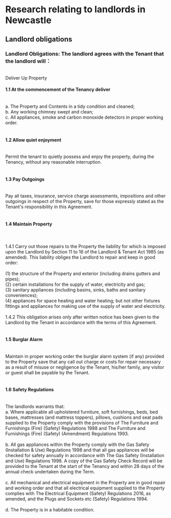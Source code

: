 # Research relating to landlords in Newcastle



## Landlord obligations
<h3>Landlord Obligations: The landlord agrees with the Tenant that the landlord will：</h3>
<br>
Deliver Up Property
<br>
<h4>1.1 At the commencement of the Tenancy deliver</h4>
<br>
a. The Property and Contents in a tidy condition and cleaned;
<br>
b. Any working chimney swept and clean;
<br>
c. All appliances, smoke and carbon monoxide detectors in proper working order.
<br>
<br>
<h4>1.2 Allow quiet enjoyment</h4>
<br>
Permit the tenant to quietly possess and enjoy the property, during the Tenancy, without any reasonable interruption.
<br>
<br>
<h4>1.3 Pay Outgoings</h4>
<br>
Pay all taxes, insurance, service charge assessments, impositions and other outgoings in respect of the Property, save for those expressly stated as the Tenant's responsibility in this Agreement.
<br>
<br>
<h4>1.4  Maintain Property</h4>
  <br>
  <br>
  1.4.1 Carry out those repairs to the Property the liability for which is imposed upon the Landlord by Section 11 to 16 of the Landlord & Tenant Act 1985 (as amended). This liability obliges the Landlord to repair and keep in good order:
  <br>
  <br>
  (1) the structure of the Property and exterior (including drains gutters and pipes);
  <br>
  (2) certain installations for the supply of water, electricity and gas;
  <br>
  (3) sanitary appliances (including basins, sinks, baths and sanitary conveniences); 
  <br>
  (4) appliances for space heating and water heating; but not other fixtures fittings and appliances for making use of the supply of water and electricity.
  <br>
  <br>
  1.4.2 This obligation arises only after written notice has been given to the Landlord by the Tenant in accordance with the terms of this Agreement.
  <br>
  <br>
<h4>1.5 Burglar Alarm </h4>
<br>
Maintain in proper working order the burglar alarm system (if any) provided to the Property save that any call out charge or costs for repair necessary as a result of misuse or negligence by the Tenant, his/her family, any visitor or guest shall be payable by the Tenant.
<br>
<br>
<h4>1.6 Safety Regulations</h4>
<br>
The landlords warrants that:
<br>
a. Where applicable all upholstered furniture, soft furnishings, beds, bed bases, mattresses (and mattress toppers), pillows, cushions and seat pads supplied to the Property comply with the provisions of The Furniture and Furnishings (Fire) (Safety) Regulations 1988 and The Furniture and Furnishings (Fire) (Safety) (Amendment) Regulations 1993.
<br>
<br>
b. All gas appliances within the Property comply with the Gas Safety (Installation & Use) Regulations 1998 and that all gas appliances will be checked for safety annually in accordance with The Gas Safety (Installation and Use) Regulations 1998. A copy of the Gas Safety Check Record will be provided to the Tenant at the start of the Tenancy and within 28 days of the annual check undertaken during the Term.
<br>
<br>
c. All mechanical and electrical equipment in the Property are in good repair and working order and that all electrical equipment supplied to the Property complies with The Electrical Equipment (Safety) Regulations 2016, as amended, and the Plugs and Sockets etc (Safety) Regulations 1994.<br>
<br>
d. The Property is in a habitable condition.


  
